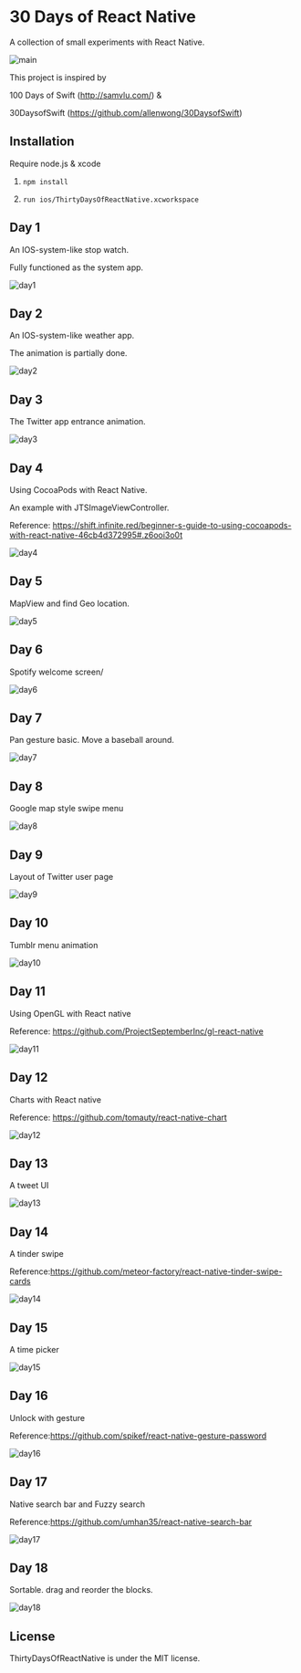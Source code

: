 # 30 Days of React Native
A collection of small experiments with React Native.


![main](https://raw.githubusercontent.com/fangwei716/ThirtyDaysOfReactNative/master/screenshot/main.gif)

This project is inspired by 

100 Days of Swift (http://samvlu.com/) &

30DaysofSwift (https://github.com/allenwong/30DaysofSwift)

## Installation
Require node.js & xcode

1. `npm install`

2. `run ios/ThirtyDaysOfReactNative.xcworkspace`

## Day 1
An IOS-system-like stop watch.

Fully functioned as the system app.

![day1](https://raw.githubusercontent.com/fangwei716/ThirtyDaysOfReactNative/master/screenshot/day1.gif)

## Day 2
An IOS-system-like weather app.

The animation is partially done. 

![day2](https://raw.githubusercontent.com/fangwei716/ThirtyDaysOfReactNative/master/screenshot/day2.gif)

## Day 3
The Twitter app entrance animation.

![day3](https://raw.githubusercontent.com/fangwei716/ThirtyDaysOfReactNative/master/screenshot/day3.gif)

## Day 4
Using CocoaPods with React Native.

An example with JTSImageViewController.

Reference: https://shift.infinite.red/beginner-s-guide-to-using-cocoapods-with-react-native-46cb4d372995#.z6ooi3o0t

![day4](https://raw.githubusercontent.com/fangwei716/ThirtyDaysOfReactNative/master/screenshot/day4.gif)

## Day 5
MapView and find Geo location.

![day5](https://raw.githubusercontent.com/fangwei716/ThirtyDaysOfReactNative/master/screenshot/day5.gif)

## Day 6
Spotify welcome screen/

![day6](https://raw.githubusercontent.com/fangwei716/ThirtyDaysOfReactNative/master/screenshot/day6.gif)

## Day 7
Pan gesture basic. Move a baseball around.

![day7](https://raw.githubusercontent.com/fangwei716/ThirtyDaysOfReactNative/master/screenshot/day7.gif)

## Day 8
Google map style swipe menu

![day8](https://raw.githubusercontent.com/fangwei716/ThirtyDaysOfReactNative/master/screenshot/day8.gif)

## Day 9
Layout of Twitter user page

![day9](https://raw.githubusercontent.com/fangwei716/ThirtyDaysOfReactNative/master/screenshot/day9.gif)

## Day 10
Tumblr menu animation

![day10](https://raw.githubusercontent.com/fangwei716/ThirtyDaysOfReactNative/master/screenshot/day10.gif)

## Day 11
Using OpenGL with React native 

Reference: https://github.com/ProjectSeptemberInc/gl-react-native

![day11](https://raw.githubusercontent.com/fangwei716/ThirtyDaysOfReactNative/master/screenshot/day11.gif)

## Day 12
Charts with React native 

Reference: https://github.com/tomauty/react-native-chart

![day12](https://raw.githubusercontent.com/fangwei716/ThirtyDaysOfReactNative/master/screenshot/day12.gif)

## Day 13
A tweet UI

![day13](https://raw.githubusercontent.com/fangwei716/ThirtyDaysOfReactNative/master/screenshot/day13.gif)

## Day 14
A tinder swipe 

Reference:https://github.com/meteor-factory/react-native-tinder-swipe-cards

![day14](https://raw.githubusercontent.com/fangwei716/ThirtyDaysOfReactNative/master/screenshot/day14.gif)

## Day 15
A time picker

![day15](https://raw.githubusercontent.com/fangwei716/ThirtyDaysOfReactNative/master/screenshot/day15.gif)

## Day 16
Unlock with gesture

Reference:https://github.com/spikef/react-native-gesture-password

![day16](https://raw.githubusercontent.com/fangwei716/ThirtyDaysOfReactNative/master/screenshot/day16.gif)

## Day 17
Native search bar and Fuzzy search 

Reference:https://github.com/umhan35/react-native-search-bar

![day17](https://raw.githubusercontent.com/fangwei716/ThirtyDaysOfReactNative/master/screenshot/day17.gif)

## Day 18
Sortable. drag and reorder the blocks.

![day18](https://raw.githubusercontent.com/fangwei716/ThirtyDaysOfReactNative/master/screenshot/day18.gif)

## License

ThirtyDaysOfReactNative is under the MIT license.
